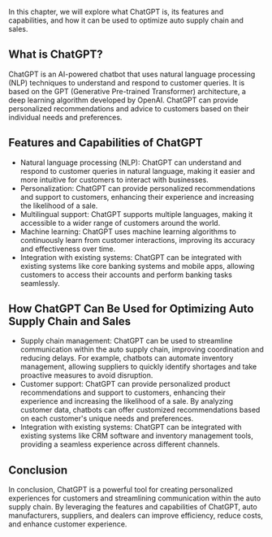 
In this chapter, we will explore what ChatGPT is, its features and capabilities, and how it can be used to optimize auto supply chain and sales.

What is ChatGPT?
----------------

ChatGPT is an AI-powered chatbot that uses natural language processing (NLP) techniques to understand and respond to customer queries. It is based on the GPT (Generative Pre-trained Transformer) architecture, a deep learning algorithm developed by OpenAI. ChatGPT can provide personalized recommendations and advice to customers based on their individual needs and preferences.

Features and Capabilities of ChatGPT
------------------------------------

* Natural language processing (NLP): ChatGPT can understand and respond to customer queries in natural language, making it easier and more intuitive for customers to interact with businesses.
* Personalization: ChatGPT can provide personalized recommendations and support to customers, enhancing their experience and increasing the likelihood of a sale.
* Multilingual support: ChatGPT supports multiple languages, making it accessible to a wider range of customers around the world.
* Machine learning: ChatGPT uses machine learning algorithms to continuously learn from customer interactions, improving its accuracy and effectiveness over time.
* Integration with existing systems: ChatGPT can be integrated with existing systems like core banking systems and mobile apps, allowing customers to access their accounts and perform banking tasks seamlessly.

How ChatGPT Can Be Used for Optimizing Auto Supply Chain and Sales
------------------------------------------------------------------

* Supply chain management: ChatGPT can be used to streamline communication within the auto supply chain, improving coordination and reducing delays. For example, chatbots can automate inventory management, allowing suppliers to quickly identify shortages and take proactive measures to avoid disruption.
* Customer support: ChatGPT can provide personalized product recommendations and support to customers, enhancing their experience and increasing the likelihood of a sale. By analyzing customer data, chatbots can offer customized recommendations based on each customer's unique needs and preferences.
* Integration with existing systems: ChatGPT can be integrated with existing systems like CRM software and inventory management tools, providing a seamless experience across different channels.

Conclusion
----------

In conclusion, ChatGPT is a powerful tool for creating personalized experiences for customers and streamlining communication within the auto supply chain. By leveraging the features and capabilities of ChatGPT, auto manufacturers, suppliers, and dealers can improve efficiency, reduce costs, and enhance customer experience.
